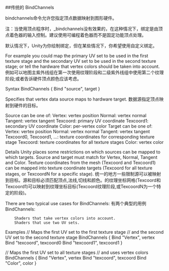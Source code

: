 ##传统的 BindChannels

bindchannels命令允许您指定顶点数据映射到图形硬件。

注：当使用顶点程序时，_bindchannels没有效果的，在这种情况下，绑定是由顶点着色器的输入控制。建议使用可编程着色器而不是固定功能顶点处理。

默认情况下，Unity为你绘制绑定，但在某些情况下，你希望使用自定义绑定。

For example you could map the primary UV set to be used in the first texture stage and the secondary UV set to be used in the second texture stage; or tell the hardware that vertex colors should be taken into account.
例如可以地图主紫外线组在第一次使用纹理阶段和二级紫外线组中使用第二个纹理阶段;或者告诉硬件顶点颜色应该考虑。

Syntax
BindChannels { Bind "source", target }

Specifies that vertex data source maps to hardware target.
数据源指定顶点映射到硬件的目标。

Source can be one of:
		Vertex: vertex position
		Normal: vertex normal
		Tangent: vertex tangent
		Texcoord: primary UV coordinate
		Texcoord1: secondary UV coordinate
		Color: per-vertex color
Target can be one of:
		Vertex: vertex position
		Normal: vertex normal
		Tangent: vertex tangent
		Texcoord0, Texcoord1, …: texture coordinates for corresponding texture stage
		Texcoord: texture coordinates for all texture stages
		Color: vertex color

Details
Unity places some restrictions on which sources can be mapped to which targets. Source and target must match for Vertex, Normal, Tangent and Color. Texture coordinates from the mesh (Texcoord and Texcoord1) can be mapped into texture coordinate targets (Texcoord for all texture stages, or TexcoordN for a specific stage).
统一的地方一些限制源可以被映射到目标。源和目标必须匹配顶点,法线,切线和颜色。的纹理坐标网格(Texcoord和Texcoord1)可以映射到纹理坐标目标(Texcoord纹理阶段,或TexcoordN为一个特定的阶段)。

There are two typical use cases for BindChannels:
有两个典型的用例BindChannels:

		Shaders that take vertex colors into account.
		Shaders that use two UV sets.

Examples
// Maps the first UV set to the first texture stage
// and the second UV set to the second texture stage
BindChannels {
   Bind "Vertex", vertex
   Bind "texcoord", texcoord0
   Bind "texcoord1", texcoord1
}

// Maps the first UV set to all texture stages
// and uses vertex colors
BindChannels {
   Bind "Vertex", vertex
   Bind "texcoord", texcoord
   Bind "Color", color
}





